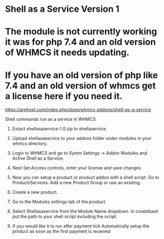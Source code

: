 # Shell as a Service Version 1
# The module is not currently working it was for php 7.4 and an old version of WHMCS it needs updating.
# If you have an old version of php like 7.4 and an old version of whmcs get a license here if you need it.
https://arphost.com/index.php/store/whmcs-addons/shell-as-a-service

Shell commands run as a service in WHMCS

1. Extact shellasaservice-1.0.zip to shellaservice.

2. Upload shellasaservice to your addons folder under modules in your whmcs directory.

3. Login to WHMCS and go to Syetm Settings -> Addon Modules and Active Shell as a Service.

4. Next Set Access controls, enter your license  and save changes.

5. Now you can setup a product or product addon with a shell script. Go to Product/Services. Add a new Product Group or use an existing. 

6. Create a new product. 

7. Go to the Modules settings tab of the product.

8. Select Shellasaservice from the Module Name dropdown. In createbash put the path to your shell script including the script. 

9. If you would like it to run after payment tick	Automatically setup the product as soon as the first payment is received


